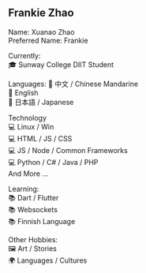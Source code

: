 ## Frankie Zhao

Name: Xuanao Zhao  
Preferred Name: Frankie  

Currently:  
🎓 Sunway College DIIT Student

Languages:
💬 中文 / Chinese Mandarine  
💬 English  
💬 日本語 / Japanese  

Technology  
💻 Linux / Win  
💻 HTML / JS / CSS  
💻 JS / Node / Common Frameworks  
💻 Python / C# / Java / PHP  
And More ...  

Learning:  
📚 Dart / Flutter  
📚 Websockets  
📚 Finnish Language  

Other Hobbies:  
🖼️ Art / Stories  
🌍 Languages / Cultures  
